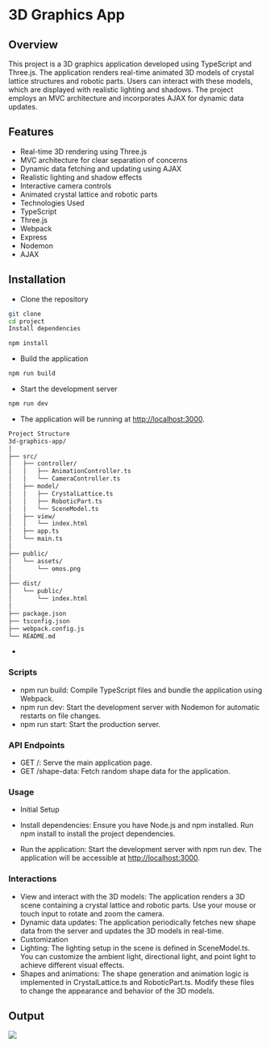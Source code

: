 # 3D Graphics App

## Overview

This project is a 3D graphics application developed using TypeScript and Three.js. The application renders real-time animated 3D models of crystal lattice structures and robotic parts. Users can interact with these models, which are displayed with realistic lighting and shadows. The project employs an MVC architecture and incorporates AJAX for dynamic data updates.

## Features

- Real-time 3D rendering using Three.js
- MVC architecture for clear separation of concerns
- Dynamic data fetching and updating using AJAX
- Realistic lighting and shadow effects
- Interactive camera controls
- Animated crystal lattice and robotic parts
- Technologies Used
- TypeScript
- Three.js
- Webpack
- Express
- Nodemon
- AJAX

## Installation

- Clone the repository

```bash
git clone 
cd project
Install dependencies
```

```bash
npm install
```

- Build the application

```bash
npm run build
```

- Start the development server

```bash
npm run dev
```

- The application will be running at <http://localhost:3000>.

```bash
Project Structure
3d-graphics-app/
│
├── src/
│   ├── controller/
│   │   ├── AnimationController.ts
│   │   └── CameraController.ts
│   ├── model/
│   │   ├── CrystalLattice.ts
│   │   ├── RoboticPart.ts
│   │   └── SceneModel.ts
│   ├── view/
│   │   └── index.html
│   ├── app.ts
│   └── main.ts
│
├── public/
│   └── assets/
│       └── omos.png
│
├── dist/
│   └── public/
│       └── index.html
│
├── package.json
├── tsconfig.json
├── webpack.config.js
└── README.md
```

-

### Scripts

- npm run build: Compile TypeScript files and bundle the application using Webpack.
- npm run dev: Start the development server with Nodemon for automatic restarts on file changes.
- npm run start: Start the production server.

### API Endpoints

- GET /: Serve the main application page.
- GET /shape-data: Fetch random shape data for the application.

### Usage

- Initial Setup
- Install dependencies: Ensure you have Node.js and npm installed. Run npm install to install the project dependencies.

- Run the application: Start the development server with npm run dev. The application will be accessible at <http://localhost:3000>.

### Interactions

- View and interact with the 3D models: The application renders a 3D scene containing a crystal lattice and robotic parts. Use your mouse or touch input to rotate and zoom the camera.
- Dynamic data updates: The application periodically fetches new shape data from the server and updates the 3D models in real-time.
- Customization
- Lighting: The lighting setup in the scene is defined in SceneModel.ts. You can customize the ambient light, directional light, and point light to achieve different visual effects.
- Shapes and animations: The shape generation and animation logic is implemented in CrystalLattice.ts and RoboticPart.ts. Modify these files to change the appearance and behavior of the 3D models.

## Output

![](./src/public/assets/threejs.gif)
